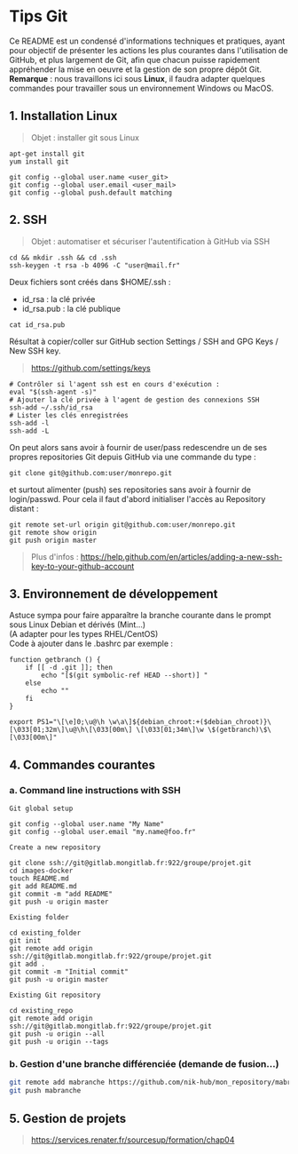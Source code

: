 # Tips Git

Ce README est un condensé d'informations techniques et pratiques, ayant pour objectif de présenter les actions les plus courantes dans l'utilisation de GitHub, et plus largement de Git, afin que chacun puisse rapidement appréhender la mise en oeuvre et la gestion de son propre dépôt Git.
**Remarque** : nous travaillons ici sous **Linux**, il faudra adapter quelques commandes pour travailler sous un environnement Windows ou MacOS.

## 1. Installation Linux

> Objet : installer git sous Linux
```
apt-get install git
yum install git

git config --global user.name <user_git>
git config --global user.email <user_mail>
git config --global push.default matching
```

## 2. SSH

> Objet : automatiser et sécuriser l'autentification à GitHub via SSH
```
cd && mkdir .ssh && cd .ssh
ssh-keygen -t rsa -b 4096 -C "user@mail.fr"
```
Deux fichiers sont créés dans \$HOME/.ssh :
- id_rsa : la clé privée
- id_rsa.pub : la clé publique
```
cat id_rsa.pub
```
 Résultat à copier/coller sur GitHub section Settings / SSH and GPG Keys / New SSH key.
 > https://github.com/settings/keys
 ```
 # Contrôler si l'agent ssh est en cours d'exécution :
 eval "$(ssh-agent -s)"
 # Ajouter la clé privée à l'agent de gestion des connexions SSH
 ssh-add ~/.ssh/id_rsa
 # Lister les clés enregistrées
 ssh-add -l
 ssh-add -L
 ```
On peut alors sans avoir à fournir de user/pass redescendre un de ses propres repositories Git depuis GitHub via une commande du type :
```
git clone git@github.com:user/monrepo.git
```
et surtout alimenter (push) ses repositories sans avoir à fournir de login/passwd. Pour cela il faut d'abord initialiser l'accès au Repository distant :
```
git remote set-url origin git@github.com:user/monrepo.git
git remote show origin
git push origin master
```

> Plus d'infos : https://help.github.com/en/articles/adding-a-new-ssh-key-to-your-github-account

## 3. Environnement de développement

Astuce sympa pour faire apparaître la branche courante dans le prompt sous Linux Debian et dérivés (Mint...) \
(A adapter pour les types RHEL/CentOS) \
Code à ajouter dans le .bashrc par exemple :
```
function getbranch () {
	if [[ -d .git ]]; then
		echo "[$(git symbolic-ref HEAD --short)] "
	else
		echo ""
	fi
}

export PS1="\[\e]0;\u@\h \w\a\]${debian_chroot:+($debian_chroot)}\[\033[01;32m\]\u@\h\[\033[00m\] \[\033[01;34m\]\w \$(getbranch)\$\[\033[00m\]"
```

## 4. Commandes courantes

### a. Command line instructions with SSH
```
Git global setup

git config --global user.name "My Name"
git config --global user.email "my.name@foo.fr"

Create a new repository

git clone ssh://git@gitlab.mongitlab.fr:922/groupe/projet.git
cd images-docker
touch README.md
git add README.md
git commit -m "add README"
git push -u origin master

Existing folder

cd existing_folder
git init
git remote add origin ssh://git@gitlab.mongitlab.fr:922/groupe/projet.git
git add .
git commit -m "Initial commit"
git push -u origin master

Existing Git repository

cd existing_repo
git remote add origin ssh://git@gitlab.mongitlab.fr:922/groupe/projet.git
git push -u origin --all
git push -u origin --tags
```

### b. Gestion d'une branche différenciée (demande de fusion...)
```bash
git remote add mabranche https://github.com/nik-hub/mon_repository/mabranche/
git push mabranche
```

## 5. Gestion de projets

> https://services.renater.fr/sourcesup/formation/chap04
